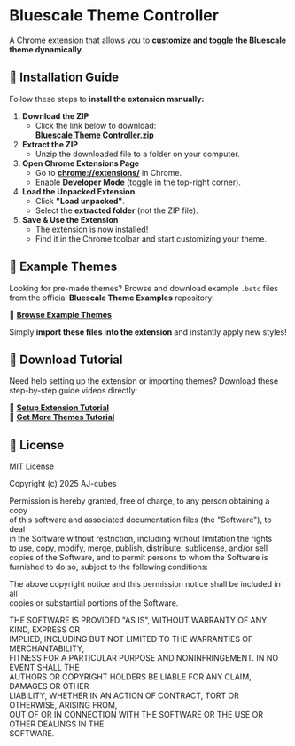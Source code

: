 # Bluescale Theme Controller  

A Chrome extension that allows you to **customize and toggle the Bluescale theme dynamically.**  

## 🚀 Installation Guide  

Follow these steps to **install the extension manually:**  

1. **Download the ZIP**  
   - Click the link below to download:  
     **[Bluescale Theme Controller.zip](https://github.com/AJ-cubes/Bluescale-Theme-Controller/blob/main/Bluescale%20Theme%20Controller.zip?raw=true)**  
2. **Extract the ZIP**  
   - Unzip the downloaded file to a folder on your computer.  
3. **Open Chrome Extensions Page**  
   - Go to **[chrome://extensions/](chrome://extensions/)** in Chrome.  
   - Enable **Developer Mode** (toggle in the top-right corner).  
4. **Load the Unpacked Extension**  
   - Click **"Load unpacked"**.  
   - Select the **extracted folder** (not the ZIP file).  
5. **Save & Use the Extension**  
   - The extension is now installed!  
   - Find it in the Chrome toolbar and start customizing your theme.  

## 🎨 Example Themes  

Looking for pre-made themes? Browse and download example `.bstc` files from the official **Bluescale Theme Examples** repository:  

🔗 **[Browse Example Themes](https://github.com/AJ-cubes/Bluescale-Theme-Controller/tree/main/examples)**  

Simply **import these files into the extension** and instantly apply new styles!  

## 🎥 Download Tutorial  

Need help setting up the extension or importing themes? Download these step-by-step guide videos directly:  

🔗 **[Setup Extension Tutorial](https://github.com/AJ-cubes/Bluescale-Theme-Controller/blob/main/tutorials/Setup_Extension.mp4?raw=true)**  
🔗 **[Get More Themes Tutorial](https://github.com/AJ-cubes/Bluescale-Theme-Controller/blob/main/tutorials/Get_More_Themes.mp4?raw=true)**  

## 📝 License  

MIT License  

Copyright (c) 2025 AJ-cubes  

Permission is hereby granted, free of charge, to any person obtaining a copy  
of this software and associated documentation files (the "Software"), to deal  
in the Software without restriction, including without limitation the rights  
to use, copy, modify, merge, publish, distribute, sublicense, and/or sell  
copies of the Software, and to permit persons to whom the Software is  
furnished to do so, subject to the following conditions:  

The above copyright notice and this permission notice shall be included in all  
copies or substantial portions of the Software.  

THE SOFTWARE IS PROVIDED "AS IS", WITHOUT WARRANTY OF ANY KIND, EXPRESS OR  
IMPLIED, INCLUDING BUT NOT LIMITED TO THE WARRANTIES OF MERCHANTABILITY,  
FITNESS FOR A PARTICULAR PURPOSE AND NONINFRINGEMENT. IN NO EVENT SHALL THE  
AUTHORS OR COPYRIGHT HOLDERS BE LIABLE FOR ANY CLAIM, DAMAGES OR OTHER  
LIABILITY, WHETHER IN AN ACTION OF CONTRACT, TORT OR OTHERWISE, ARISING FROM,  
OUT OF OR IN CONNECTION WITH THE SOFTWARE OR THE USE OR OTHER DEALINGS IN THE  
SOFTWARE.
